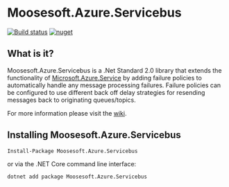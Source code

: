 # Moosesoft.Azure.Servicebus
[![Build status](https://gtmoose.visualstudio.com/Mathis%20Home/_apis/build/status/Moosesoft.Azure.ServiceBus%20-%20CICD)](https://gtmoose.visualstudio.com/Mathis%20Home/_build/latest?definitionId=10)
[![nuget](https://img.shields.io/nuget/v/Moosesoft.Azure.ServiceBus.svg)](https://www.nuget.org/packages/Moosesoft.Azure.ServiceBus/)

## What is it?

Moosesoft.Azure.Servicebus is a .Net Standard 2.0 library that extends the functionality of [Microsoft.Azure.Service](https://github.com/Azure/azure-service-bus) by adding failure policies to automatically handle any message processing failures.  Failure policies can be configured to use different back off delay strategies for resending messages back to originating queues/topics.

For more information please visit the [wiki](https://github.com/gtmoose32/moosesoft-azure-servicebus/wiki).

## Installing Moosesoft.Azure.Servicebus

```
Install-Package Moosesoft.Azure.Servicebus
```

or via the .NET Core command line interface:

```
dotnet add package Moosesoft.Azure.Servicebus
```
